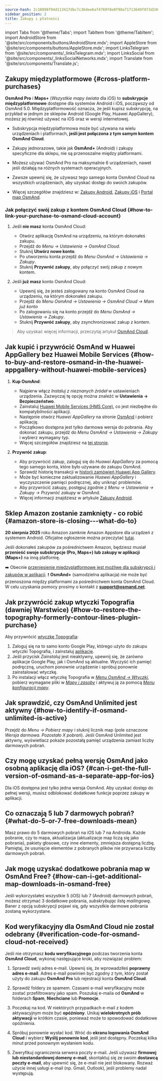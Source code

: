 ```yaml
---
source-hash: 2c18098f94d113417dbc7c36dee6af4769f8e0f98a71713649f8f3d246f92e77
sidebar_position: 2
title: Zakupy i płatności
---
```

import Tabs from '@theme/Tabs';
import TabItem from '@theme/TabItem';
import AndroidStore from '@site/src/components/buttons/AndroidStore.mdx';
import AppleStore from '@site/src/components/buttons/AppleStore.mdx';
import LinksTelegram from '@site/src/components/_linksTelegram.mdx';
import LinksSocial from '@site/src/components/_linksSocialNetworks.mdx';
import Translate from '@site/src/components/Translate.js';



## Zakupy międzyplatformowe {#cross-platform-purchases}

**OsmAnd Pro** i **Maps+** (*Wszystkie mapy świata* dla iOS) to **subskrypcje międzyplatformowe** dostępne dla systemów Android i iOS, począwszy od OsmAnd 5.0. Międzyplatformowość oznacza, że jeśli kupisz subskrypcję, na przykład w jednym ze sklepów Android (Google Play, Huawei AppGallery), możesz jej również używać na iOS oraz w wersji internetowej.

- Subskrypcja międzyplatformowa może być używana na wielu urządzeniach i platformach, **jeśli jest połączona z tym samym kontem OsmAnd Cloud**.

- Zakupy jednorazowe, takie jak **OsmAnd+** (Android) i zakupy specyficzne dla sklepu, nie są przenoszalne między platformami.

- Możesz używać OsmAnd Pro na maksymalnie 6 urządzeniach, nawet jeśli działają na różnych systemach operacyjnych.

- Zawsze upewnij się, że używasz tego samego konta OsmAnd Cloud na wszystkich urządzeniach, aby uzyskać dostęp do swoich zakupów.

- Więcej szczegółów znajdziesz w: [Zakupy Android](../purchases/android.md), [Zakupy iOS](../purchases/ios.md) i [Portal map OsmAnd](https://www.osmand.net/map).


### Jak połączyć swój zakup z kontem OsmAnd Cloud {#how-to-link-your-purchase-to-osmand-cloud-account}

1. Jeśli **nie masz** konta OsmAnd Cloud:

    - Otwórz aplikację OsmAnd na urządzeniu, na którym dokonałeś zakupu.
    - Przejdź do *Menu → Ustawienia → OsmAnd Cloud*.
    - Stuknij **Utwórz nowe konto**.
    - Po utworzeniu konta przejdź do *Menu OsmAnd → Ustawienia → Zakupy*.
    - Stuknij **Przywróć zakupy**, aby połączyć swój zakup z nowym kontem.

2. Jeśli **już masz** konto OsmAnd Cloud:

    - Upewnij się, że jesteś zalogowany na konto OsmAnd Cloud na urządzeniu, na którym dokonałeś zakupu.
    - Przejdź do *Menu OsmAnd → Ustawienia → OsmAnd Cloud → Mam już konto*
    - Po zalogowaniu się na konto przejdź do *Menu OsmAnd → Ustawienia → Zakupy*.
    - Stuknij **Przywróć zakupy**, aby zsynchronizować zakup z kontem.


> Aby uzyskać więcej informacji, przeczytaj artykuł [OsmAnd Cloud](../personal/osmand-cloud.md#cross-platform).


## Jak kupić i przywrócić OsmAnd w Huawei AppGallery bez Huawei Mobile Services {#how-to-buy-and-restore-osmand-in-the-huawei-appgallery-without-huawei-mobile-services}

1. **Kup OsmAnd**:
   - Najpierw włącz *Instaluj z nieznanych źródeł* w ustawieniach urządzenia. Zazwyczaj tę opcję można znaleźć w **Ustawienia → Bezpieczeństwo**.
   - Zainstaluj [Huawei Mobile Services (HMS Core)](https://consumer.huawei.com/za/community/details/Download-the-latest-Huawei-HMS-Core-APK-5-3-0-312/topicId-142217/), co jest niezbędne do kompatybilności aplikacji.
   - Następnie otwórz *Huawei AppGallery* na stronie [OsmAnd](https://appgallery.huawei.com/#/app/C101486545) i pobierz aplikację.
   - Początkowo dostępna jest tylko darmowa wersja do pobrania. Aby dokonać zakupu, przejdź do *Menu OsmAnd → Ustawienia → Zakupy* i wybierz wymagany typ.
   - Więcej szczegółów znajdziesz na [tej stronie](https://osmand.net/docs/user/purchases/android#install-application).

2. **Przywróć zakup**:
   - Aby przywrócić zakup, zaloguj się do *Huawei AppGallery* za pomocą tego samego konta, które było używane do zakupu OsmAnd.
   - Sprawdź historię transakcji w [historii zamówień Huawei App Gallery](https://consumer.huawei.com/en/support/content/en-us00694318/).
   - Może być konieczne zaktualizowanie *Huawei AppGallery* i wyczyszczenie pamięci podręcznej, aby uniknąć problemów.
   - Aby przywrócić zakupy, postępuj zgodnie z *Menu → Ustawienia → Zakupy → Przywróć zakupy* w OsmAnd.
   - Więcej informacji znajdziesz w artykule [Zakupy Android](https://osmand.net/docs/user/purchases/android#restore-subscription--in-app).

<!--
- Instructions for setting up Huawei Mobile Services.
- How to buy OsmAnd without HMS Core.
- Restore purchases in the Huawei AppGallery.
-->

## Sklep Amazon zostanie zamknięty - co robić {#amazon-store-is-closing---what-do-to}

**20 sierpnia 2025** roku Amazon zamknie Amazon Appstore dla urządzeń z systemem Android. Oficjalne ogłoszenie można przeczytać [tutaj](https://developer.amazon.com/apps-and-games/blogs/2025/02/upcoming-changes-to-amazon-appstore-for-android-devices-and-coins-program).

Jeśli dokonałeś zakupów za pośrednictwem Amazon, będziesz musiał **przenieść swoje subskrypcje (Pro, Maps+) lub zakupy w aplikacji (Maps+)** na inną platformę.

➡️ Obecnie [przeniesienie międzyplatformowe jest możliwe dla subskrypcji i zakupów w aplikacji](../purchases/cross.md).
❗ **OsmAnd+** (samodzielna aplikacja) nie może być przenoszona między platformami za pośrednictwem konta OsmAnd Cloud. W celu uzyskania pomocy prosimy o kontakt z **support@osmand.net**.

## Jak przywrócić zakup wtyczki Topografia (dawniej Warstwice) {#how-to-restore-the-topography-formerly-contour-lines-plugin-purchase}

Aby przywrócić [wtyczkę Topografia](https://play.google.com/store/apps/details?id=net.osmand.srtmPlugin.paid):

1. Zaloguj się na to samo konto Google Play, którego użyto do zakupu wtyczki Topografia, i zainstaluj [aplikację](https://play.google.com/store/apps/details?id=net.osmand.srtmPlugin.paid).
2. Jeśli przycisk *Zainstaluj* jest nieaktywny, upewnij się, że zarówno aplikacje Google Play, jak i OsmAnd są aktualne. Wyczyść ich pamięć podręczną, uruchom ponownie urządzenie i spróbuj ponownie zainstalować wtyczkę.
3. Po instalacji włącz wtyczkę Topografia w *[Menu OsmAnd → Wtyczki](../plugins/topography.md)*, pobierz wymagane pliki w *[Mapy i zasoby](../start-with/download-maps.md#maps-and-resources)* i aktywuj ją za pomocą *[Menu konfiguracji mapy](../map/configure-map-menu.md)*.


## Jak sprawdzić, czy OsmAnd Unlimited jest aktywny {#how-to-identify-if-osmand-unlimited-is-active}

Przejdź do *Menu → Pobierz mapy* i stuknij licznik map (pole oznaczone *Wersja darmowa. Pozostało X pobrań*). Jeśli OsmAnd Unlimited jest aktywny, wyświetlacz pokaże pozostałą pamięć urządzenia zamiast liczby darmowych pobrań.


## Czy mogę uzyskać pełną wersję OsmAnd jako osobną aplikację dla iOS? {#can-i-get-the-full-version-of-osmand-as-a-separate-app-for-ios}

Dla iOS dostępna jest tylko jedna wersja OsmAnd. Aby uzyskać dostęp do pełnej wersji, musisz odblokować dodatkowe funkcje poprzez zakupy w aplikacji.


## Co oznaczają 5 lub 7 darmowych pobrań? {#what-do-5-or-7-free-downloads-mean}

Masz prawo do 5 darmowych pobrań na iOS lub 7 na Androida. Każde pobranie, czy to mapa, aktualizacja (aktualizacje map liczą się jako pobrania), pakiety głosowe, czy inne elementy, zmniejsza dostępną liczbę. Pamiętaj, że usunięcie elementów z pobranych plików nie przywraca liczby darmowych pobrań.


## Jak mogę uzyskać dodatkowe pobrania map w OsmAnd Free? {#how-can-i-get-additional-map-downloads-in-osmand-free}

Jeśli wykorzystałeś wszystkie 5 (iOS) lub 7 (Android) darmowych pobrań, możesz otrzymać 3 dodatkowe pobrania, *subskrybując listę mailingową*. Baner z opcją subskrypcji pojawi się, gdy wszystkie darmowe pobrania zostaną wykorzystane.


## Kod weryfikacyjny dla OsmAnd Cloud nie został odebrany {#verification-code-for-osmand-cloud-not-received}

Jeśli nie otrzymasz **kodu weryfikacyjnego** podczas tworzenia konta **OsmAnd Cloud**, wykonaj następujące kroki, aby rozwiązać problem:

1. Sprawdź swój adres e-mail.
    Upewnij się, że wprowadziłeś **poprawny adres e-mail**. Adres e-mail powinien być zgodny z tym, który został użyty do zakupu **OsmAnd Pro** lub rejestracji konta **OsmAnd Cloud**.

2. Sprawdź foldery ze spamem.
    Czasami e-mail weryfikacyjny może zostać przefiltrowany jako spam. Poszukaj e-maila od **OsmAnd** w folderach **Spam**, **Niechciane** lub **Promocje**.

3. Poczekaj na kod.
    W niektórych przypadkach e-mail z kodem aktywacyjnym może być **opóźniony**. Unikaj **wielokrotnych prób aktywacji** w krótkim czasie, ponieważ może to spowodować dodatkowe opóźnienia.

4. Spróbuj ponownie wysłać kod.
    Wróć do **ekranu logowania OsmAnd Cloud** i wybierz **Wyślij ponownie kod**, jeśli jest dostępny. Poczekaj kilka minut przed ponownym wysłaniem kodu.

5. Zweryfikuj ograniczenia serwera poczty e-mail.
    Jeśli używasz **firmowej lub niestandardowej domeny e-mail**, skontaktuj się ze swoim **dostawcą poczty e-mail**, aby upewnić się, że e-mail nie jest blokowany. Rozważ użycie innej usługi e-mail (np. Gmail, Outlook), jeśli problemy nadal występują.

<!--
## Purchases & Payments {#purchases--payments}

- Purchase Not Showing
- Purchase Not Restoring
- Payment Issues
- Refund Policy
- Step-by-step solutions to problems with purchases.
- Instructions for clearing the cache of Google Play, Huawei AppGallery.
- What to do if the purchase does not appear or the transaction fails.
- Purchase not showing up - recommendations on how to check your account and restore your purchases.
- Payment issues - instructions for contacting Google Play Support in case of paymentissues.


## FAQ {#faq}

- Can I transfer a purchase between Android and iOS?
- Can I use a purchase on multiple devices?
- Why does the purchase not appear?
- Where can I find payment details?
- Can I transfer OsmAnd+ between Android and iOS?
- How can I restore purchases after reinstalling the app?
- What is OsmAnd Pro and what are its advantages?
- Can I activate my subscription without Google Play?
- Can I share my purchase with my family?
- How do I transfer OsmAnd+ to another phone?
- Why doesn't my purchase appear after reinstalling?
- Why can't I resume my purchase?
- How do I know if my subscription is active?
- Can I use one purchase on multiple devices?
- Can I buy OsmAnd without Google Play?
- Where can I find my payment details?
-->